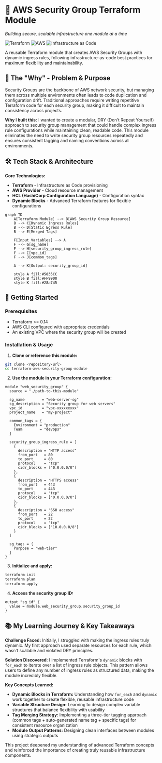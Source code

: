 # 🚀 AWS Security Group Terraform Module

*Building secure, scalable infrastructure one module at a time*

![Terraform](https://img.shields.io/badge/terraform-%235835CC.svg?style=for-the-badge&logo=terraform&logoColor=white)
![AWS](https://img.shields.io/badge/AWS-%23FF9900.svg?style=for-the-badge&logo=amazon-aws&logoColor=white)
![Infrastructure as Code](https://img.shields.io/badge/IaC-Terraform-blueviolet?style=for-the-badge)

A reusable Terraform module that creates AWS Security Groups with dynamic ingress rules, following infrastructure-as-code best practices for maximum flexibility and maintainability.

## 🎯 The "Why" - Problem & Purpose

Security Groups are the backbone of AWS network security, but managing them across multiple environments often leads to code duplication and configuration drift. Traditional approaches require writing repetitive Terraform code for each security group, making it difficult to maintain consistency across projects.

**Why I built this:** I wanted to create a modular, DRY (Don't Repeat Yourself) approach to security group management that could handle complex ingress rule configurations while maintaining clean, readable code. This module eliminates the need to write security group resources repeatedly and ensures consistent tagging and naming conventions across all environments.

## 🛠️ Tech Stack & Architecture

**Core Technologies:**
- **Terraform** - Infrastructure as Code provisioning
- **AWS Provider** - Cloud resource management
- **HCL (HashiCorp Configuration Language)** - Configuration syntax
- **Dynamic Blocks** - Advanced Terraform features for flexible configurations

```mermaid
graph TD
    A[Terraform Module] --> B[AWS Security Group Resource]
    B --> C[Dynamic Ingress Rules]
    B --> D[Static Egress Rule]
    B --> E[Merged Tags]
    
    F[Input Variables] --> A
    F --> G[sg_name]
    F --> H[security_group_ingress_rule]
    F --> I[vpc_id]
    F --> J[common_tags]
    
    A --> K[Output: security_group_id]
    
    style A fill:#5835CC
    style B fill:#FF9900
    style K fill:#28a745
```

## 🚀 Getting Started

### Prerequisites
- Terraform >= 0.14
- AWS CLI configured with appropriate credentials
- An existing VPC where the security group will be created

### Installation & Usage

1. **Clone or reference this module:**
```bash
git clone <repository-url>
cd terraform-aws-security-group-module
```

2. **Use the module in your Terraform configuration:**
```hcl
module "web_security_group" {
  source = "./path-to-this-module"
  
  sg_name        = "web-server-sg"
  sg_description = "Security group for web servers"
  vpc_id         = "vpc-xxxxxxxxx"
  project_name   = "my-project"
  
  common_tags = {
    Environment = "production"
    Team        = "devops"
  }
  
  security_group_ingress_rule = [
    {
      description = "HTTP access"
      from_port   = 80
      to_port     = 80
      protocol    = "tcp"
      cidr_blocks = ["0.0.0.0/0"]
    },
    {
      description = "HTTPS access"
      from_port   = 443
      to_port     = 443
      protocol    = "tcp"
      cidr_blocks = ["0.0.0.0/0"]
    },
    {
      description = "SSH access"
      from_port   = 22
      to_port     = 22
      protocol    = "tcp"
      cidr_blocks = ["10.0.0.0/8"]
    }
  ]
  
  sg_tags = {
    Purpose = "web-tier"
  }
}
```

3. **Initialize and apply:**
```bash
terraform init
terraform plan
terraform apply
```

4. **Access the security group ID:**
```hcl
output "sg_id" {
  value = module.web_security_group.security_group_id
}
```

## 📚 My Learning Journey & Key Takeaways

**Challenge Faced:** Initially, I struggled with making the ingress rules truly dynamic. My first approach used separate resources for each rule, which wasn't scalable and violated DRY principles.

**Solution Discovered:** I implemented Terraform's `dynamic` blocks with `for_each` to iterate over a list of ingress rule objects. This pattern allows users to define any number of ingress rules as structured data, making the module incredibly flexible.

**Key Concepts Learned:**
- **Dynamic Blocks in Terraform:** Understanding how `for_each` and `dynamic` work together to create flexible, reusable infrastructure code
- **Variable Structure Design:** Learning to design complex variable structures that balance flexibility with usability
- **Tag Merging Strategy:** Implementing a three-tier tagging approach (common tags + auto-generated name tag + specific tags) for consistent resource organization
- **Module Output Patterns:** Designing clean interfaces between modules using strategic outputs

This project deepened my understanding of advanced Terraform concepts and reinforced the importance of creating truly reusable infrastructure components.
